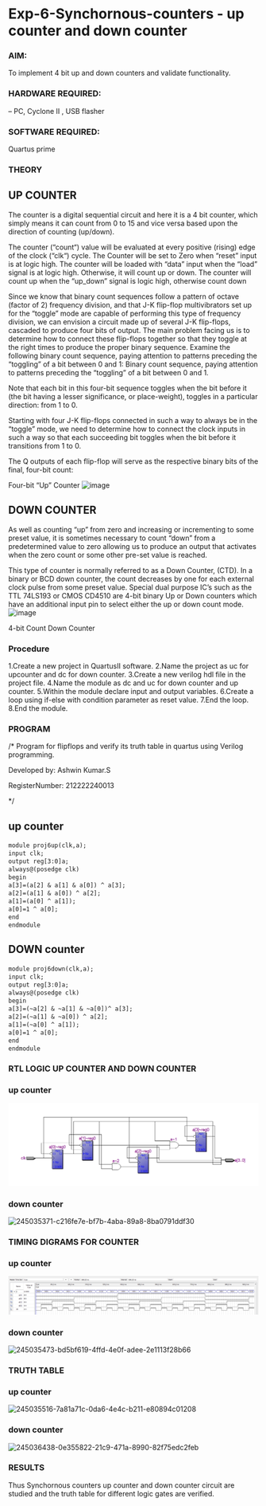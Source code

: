 # Exp-6-Synchornous-counters - up counter and down counter 
### AIM: 
To implement 4 bit up and down counters and validate  functionality.
### HARDWARE REQUIRED: 
 – PC, Cyclone II , USB flasher
### SOFTWARE REQUIRED: 
  Quartus prime
### THEORY 

## UP COUNTER 
The counter is a digital sequential circuit and here it is a 4 bit counter, which simply means it can count from 0 to 15 and vice versa based upon the direction of counting (up/down). 

The counter (“count“) value will be evaluated at every positive (rising) edge of the clock (“clk“) cycle.
The Counter will be set to Zero when “reset” input is at logic high.
The counter will be loaded with “data” input when the “load” signal is at logic high. Otherwise, it will count up or down.
The counter will count up when the “up_down” signal is logic high, otherwise count down

Since we know that binary count sequences follow a pattern of octave (factor of 2) frequency division, and that J-K flip-flop multivibrators set up for the “toggle” mode are capable of performing this type of frequency division, we can envision a circuit made up of several J-K flip-flops, cascaded to produce four bits of output.
The main problem facing us is to determine how to connect these flip-flops together so that they toggle at the right times to produce the proper binary sequence.
Examine the following binary count sequence, paying attention to patterns preceding the “toggling” of a bit between 0 and 1:
Binary count sequence, paying attention to patterns preceding the “toggling” of a bit between 0 and 1.

Note that each bit in this four-bit sequence toggles when the bit before it (the bit having a lesser significance, or place-weight), toggles in a particular direction: from 1 to 0.



 
 

Starting with four J-K flip-flops connected in such a way to always be in the “toggle” mode, we need to determine how to connect the clock inputs in such a way so that each succeeding bit toggles when the bit before it transitions from 1 to 0.

The Q outputs of each flip-flop will serve as the respective binary bits of the final, four-bit count:

 
 

Four-bit “Up” Counter
![image](https://user-images.githubusercontent.com/36288975/169644758-b2f4339d-9532-40c5-af40-8f4f8c942e2c.png)



## DOWN COUNTER 

As well as counting “up” from zero and increasing or incrementing to some preset value, it is sometimes necessary to count “down” from a predetermined value to zero allowing us to produce an output that activates when the zero count or some other pre-set value is reached.

This type of counter is normally referred to as a Down Counter, (CTD). In a binary or BCD down counter, the count decreases by one for each external clock pulse from some preset value. Special dual purpose IC’s such as the TTL 74LS193 or CMOS CD4510 are 4-bit binary Up or Down counters which have an additional input pin to select either the up or down count mode.
![image](https://user-images.githubusercontent.com/36288975/169644844-1a14e123-7228-4ed8-81a9-eb937dff4ac8.png)


4-bit Count Down Counter
### Procedure
1.Create a new project in QuartusII software.
2.Name the project as uc for upcounter and dc for down counter.
3.Create a new verilog hdl file in the project file. 
4.Name the module as dc and uc for down counter and up counter. 
5.Within the module declare input and output variables. 
6.Create a loop using if-else with condition parameter as reset value. 
7.End the loop. 
8.End the module.


### PROGRAM 
/*
Program for flipflops  and verify its truth table in quartus using Verilog programming.

Developed by: Ashwin Kumar.S

RegisterNumber:  212222240013

*/

## up counter
```
module proj6up(clk,a);
input clk;
output reg[3:0]a;
always@(posedge clk)
begin
a[3]=(a[2] & a[1] & a[0]) ^ a[3];
a[2]=(a[1] & a[0]) ^ a[2];
a[1]=(a[0] ^ a[1]);
a[0]=1 ^ a[0];
end
endmodule
```

## DOWN counter
```
module proj6down(clk,a);
input clk;
output reg[3:0]a;
always@(posedge clk)
begin
a[3]=(~a[2] & ~a[1] & ~a[0])^ a[3];
a[2]=(~a[1] & ~a[0]) ^ a[2];
a[1]=(~a[0] ^ a[1]);
a[0]=1 ^ a[0];
end
endmodule
```


### RTL LOGIC UP COUNTER AND DOWN COUNTER  

### up counter
![image](rtl.png)

### down counter
![245035371-c216fe7e-bf7b-4aba-89a8-8ba0791ddf30](https://github.com/Ashwinkumar-03/Exp-7-Synchornous-counters-/assets/118663725/85cb67db-6790-4ea5-900f-2d512e7daaea)


### TIMING DIGRAMS FOR COUNTER  

### up counter
![image](wf.png)

### down counter
![245035473-bd5bf619-4ffd-4e0f-adee-2e1113f28b66](https://github.com/Ashwinkumar-03/Exp-7-Synchornous-counters-/assets/118663725/9e24fb43-577e-4536-8727-6aaf29f25de0)


### TRUTH TABLE 

### up counter
![245035516-7a81a71c-0da6-4e4c-b211-e80894c01208](https://github.com/Ashwinkumar-03/Exp-7-Synchornous-counters-/assets/118663725/602ec69b-a113-4e7d-9d55-11b54ae97bc3)

### down counter
![245036438-0e355822-21c9-471a-8990-82f75edc2feb](https://github.com/Ashwinkumar-03/Exp-7-Synchornous-counters-/assets/118663725/672994d7-88d6-4317-b497-c22acea962e3)





### RESULTS 
Thus Synchornous counters up counter and down counter circuit are studied and the truth table for different logic gates are verified.
